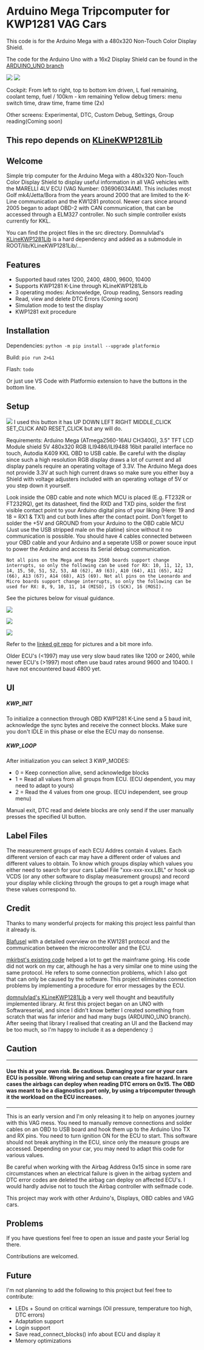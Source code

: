# Arduino Mega Tripcomputer for KWP1281 VAG Cars

This code is for the Arduino Mega with a 480x320 Non-Touch Color Display Shield.
 
The code for the Arduino Uno with a 16x2 Display Shield can be found in the [ARDUINO_UNO branch](https://github.com/RXTX4816/OBD-KKL-KW1281-ARDUINO-TRIPCOMPUTER/tree/ARDUINO_UNO)

![](assets/setup.png)
![](assets/cockpit.png)



Cockpit: From left to right, top to bottom
km driven,  L fuel remaining,  coolant temp,  fuel / 100km - km remaining
Yellow debug timers:
menu switch time, draw time, frame time (2x)

Other screens: Experimental, DTC, Custom Debug, Settings, Group reading(Coming soon)

## This repo depends on [KLineKWP1281Lib](https://github.com/domnulvlad/KLineKWP1281Lib) 

## Welcome
Simple trip computer for the Arduino Mega with a 480x320 Non-Touch Color Display Shield to display useful information in all VAG vehicles with the MARELLI 4LV ECU (VAG Number: 036906034AM). This includes most Golf mk4/Jetta/Bora from the years around 2000 that are limited to the K-Line communication and the KW1281 protocol. Newer cars since around 2005 began to adapt OBD-2 with CAN communication, that can be accessed through a ELM327 controller. No such simple controller exists currently for KKL.

You can find the project files in the src directory.
Domnulvlad's [KLineKWP1281Lib](https://github.com/domnulvlad/KLineKWP1281Lib) is a hard dependency and added as a submodule in ROOT/lib/KLineKWP1281Lib/... 

## Features
- Supported baud rates 1200, 2400, 4800, 9600, 10400
- Supports KWP1281 K-Line through KLineKWP1281Lib
- 3 operating modes: Acknowledge, Group reading, Sensors reading
- Read, view and delete DTC Errors (Coming soon)
- Simulation mode to test the display
- KWP1281 exit procedure

## Installation

Dependencies:
`python -m pip install --upgrade platformio`

Build:
`pio run 2>&1`

Flash:
`todo`

Or just use VS Code with Platformio extension to have the buttons in the bottom line.

## Setup

![](assets/button.png) 
I used this button it has UP DOWN LEFT RIGHT MIDDLE_CLICK SET_CLICK AND RESET_CLICK but any will do.

Requirements: Arduino Mega (ATmega2560-16AU CH340G), 3.5" TFT LCD Module shield 5V 480x320 RGB ILI9486/ILI9488 16bit parallel interface no touch, Autodia K409 KKL OBD to USB cable. Be careful with the display since such a high resolution RGB display draws a lot of current and all display panels require an operating voltage of 3.3V. The Arduino Mega does not provide 3.3V at such high current draws so make sure you either buy a Shield with voltage adjusters included with an operating voltage of 5V or you step down it yourself. 

Look inside the OBD cable and note which MCU is placed (E.g. FT232R or FT232RQ), get its datasheet, find the RXD and TXD pins, solder the first visible contact point to your Arduino digital pins of your liking (Here: 19 and 18 = RX1 & TX1) and cut both lines after the contact point. Don't forget to solder the +5V and GROUND from your Arduino to the OBD cable MCU (Just use the USB stripped male on the platine) since without it no communication is possible. You should have 4 cables connected between your OBD cable and your Arduino and a seperate USB or power souce input to power the Arduino and access its Serial debug communication.

```
Not all pins on the Mega and Mega 2560 boards support change interrupts, so only the following can be used for RX: 10, 11, 12, 13, 14, 15, 50, 51, 52, 53, A8 (62), A9 (63), A10 (64), A11 (65), A12 (66), A13 (67), A14 (68), A15 (69). Not all pins on the Leonardo and Micro boards support change interrupts, so only the following can be used for RX: 8, 9, 10, 11, 14 (MISO), 15 (SCK), 16 (MOSI).
```

See the pictures below for visual guidance.

![](assets/FT232RQ_pinout.jpg)

![](assets/InkedKKL-cable-back_edited.jpg)

![](assets/InkedKKL-cable-front_edited.jpg)

Refer to the [linked git repo](https://github.com/mkirbst/lupo-gti-tripcomputer-kw1281) for pictures and a bit more info. 

Older ECU's (<1997) may use very slow baud rates like 1200 or 2400, while newer ECU's (>1997) most often use baud rates around 9600 and 10400. I have not encountered baud 4800 yet.

## UI

##### KWP_INIT
To initialize a connection through OBD KWP1281 K-Line send a 5 baud init, acknowledge the sync bytes and receive the connect blocks. Make sure you don't IDLE in this phase or else the ECU may do nonsense.

##### KWP_LOOP
After initialization you can select 3 KWP_MODES: 
- 0 = Keep connection alive, send acknowledge blocks
- 1 = Read all values from all groups from ECU. (ECU dependent, you may need to adapt to yours)
- 2 = Read the 4 values from one group. (ECU independent, see group menu)

Manual exit, DTC read and delete blocks are only send if the user manually presses the specified UI button.

## Label Files
The measurement groups of each ECU Addres contain 4 values. Each different version of each car may have a different order of values and different values to obtain. To know which groups display which values you either need to search for your cars Label File "xxx-xxx-xxx.LBL" or hook up VCDS (or any other software to display measurement groups) and record your display while clicking through the groups to get a rough image what these values correspond to.

## Credit
Thanks to many wonderful projects for making this project less painful than it already is.

[Blafusel](https://www.blafusel.de/obd/obd2_kw1281.html) with a detailed overview on the KW1281 protocol and the communication between the microcontroller and the ECU.

[mkirbst's existing code](https://github.com/mkirbst/lupo-gti-tripcomputer-kw1281) helped a lot to get the  mainframe going. His code did not work on my car, although he has a very similar one to mine using the same protocol. He refers to some connection problems, which I also got that can only be caused by the software. This project eliminates connection problems by implementing a procedure for error messages by the ECU. 

[domnulvlad's KLineKWP1281Lib](https://github.com/domnulvlad/KLineKWP1281Lib) a very well thought and beautifully implemented library. At first this project began on an UNO with Softwareserial, and since I didn't know better I created something from scratch that was far inferior and had many bugs (ARDUINO_UNO branch). After seeing that library I realised that creating an UI and the Backend may be too much, so I'm happy to include it as a dependency :)

## Caution
------------------------------------------------------------
#### Use this at your own risk. Be cautious. Damaging your car or your cars ECU is possible. Wrong wiring and setup can create a fire hazard. In rare cases the airbags can deploy when reading DTC errors on 0x15. The OBD was meant to be a diagnostics port only, by using a tripcomputer through it the workload on the ECU increases.  
------------------------------------------
This is an early version and I'm only releasing it to help on anyones journey with this VAG mess. You need to manually remove connections and solder cables on an OBD to USB board and hook them up to the Arduino Uno TX and RX pins. You need to turn ignition ON for the ECU to start. This software should not break anything in the ECU, since only the measure groups are accessed. Depending on your car, you may need to adapt this code for various values. 

Be careful when working with the Airbag Address 0x15 since in some rare circumstances when an electrical failure is given in the airbag system and DTC error codes are deleted the airbag can deploy on affected ECU's. I would hardly advise not to touch the Airbag controller with selfmade code.

This project may work with other Arduino's, Displays, OBD cables and VAG cars.

## Problems
If you have questions feel free to open an issue and paste your Serial log there. 

Contributions are welcomed. 

## Future
I'm not planning to add the following to this project but feel free to contribute:
- LEDs + Sound on critical warnings (Oil pressure, temperature too high, DTC errors)
- Adaptation support
- Login support
- Save read_connect_blocks() info about ECU and display it
- Memory optimizations


